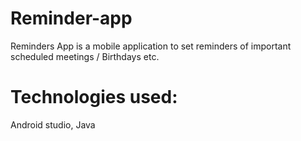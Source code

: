 # Reminder-app
Reminders App is a mobile application to set reminders of important scheduled meetings / Birthdays etc.  
# Technologies used:
Android studio, Java
